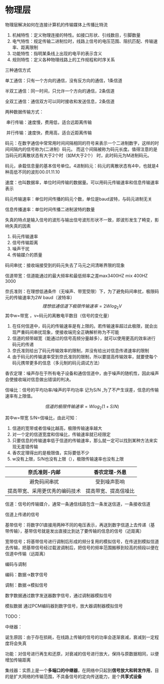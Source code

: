 # 物理层

物理层解决如何在连接计算机的传输媒体上传播比特流

1. 机械特性：定义物理连接的特性。如接口形状、引线数目，引脚数量
2. 电气特性：规定传输二进制位时，线路上信号的电压范围、阻抗匹配、传输速率、距离限制
3. 功能特性：指明某条线上出现的电平的表示含义
4. 规则特性：定义各种物理线路上的工作规程和时序关系

三种通信方式

单工通信：只有一个方向的通信，没有反方向的通信，1条信道

半双工通信：同一时间，只允许一个方向的通信，2条信道

全双工通信：通信双方可以同时接收和发送信息，2条信道

两种数据传输方式：

​	串行传输：速度慢，费用低，适合远距离传输

​	并行传输：速度快，费用高，适合近距离传输



码元：在数字通信中常常用时间间隔相同的符号来表示一个二进制数字，这样的时间间隔内的信号称为(二进制）码元。 而这个间隔被称为码元长度。值得注意的是当码元的离散状态有大于2个时（如M大于2个） 时，此时码元为M进制码元。

码元，承载信息量的基本信号单位。4进制码元：码元的离散状态有4中，也就是4种高低不同的波形00.01.11.10

速度：也叫数据率，单位时间传输的数据量。可以用码元传输速率和信息传输速率表示

码元传输速率：单位时间传播的码元个数，单位是baud波特，与码元进制无关

信息传播速率：单位时间传播二进制波特的数量



失真的特点是输入信号的波形与输出信号波形形状不一致，即波形发生了畸变，影响失真的因素

1. 码元传输速率
2. 信号传输距离
3. 噪声干扰
4. 传输媒介的质量

码间串扰：接收端接受到的码元失去了马元之间清晰界限的现象

信道带宽：信道能通过的最大频率和最低频率之差max3400HZ mix 400HZ  3000

奈氏准则：在理想低通条件（无噪声、带宽受限）下，为了避免码间串扰，极限码元的传输速率为2W baud（波特率）
$$
理想低通信道下极限传输速率=2Wlog _2V
$$
其中w=带宽 ，v=码元的离散电平数目（信号的变化量）

1. 在任何信道中，码元的传输速率是有上限的。若传输速率超过此极限，就会出现严重码间串扰现象，使接收端完全正确解析称为不可能
2. 信道的频带越宽（能通过的信号高频分量越多），就可以使用更高的效率进行码元的传递
3. 奈氏准则给出了码元传输效率的限制，并没有给出对信息传递速率的限制
4. 由于码元的传输速率受到奈氏准则的限制，所以要提高传输效率，就要使每个码元携带更多的信息（多元制的码元调试方法）

香农定理：噪声存在于所有电子设备和通信信道中，由于噪声的随机性，因此噪声会使接收端对信息做出错误的判决。

信噪比：信号的平均功率/噪声的平均功率  记为S/N ,为了不产生误差，信息的传输速率有上限值。

$$
信道的极限传输速率=Wlog _2(1+S/N)  
$$


其中w=带宽  S/N=信噪比，由此可知：

1. 信道的宽带或者信噪比越高，极限传输速率越大
2. 对一个定的信道宽度和信噪比，传输速率就已经限定
3. 只要信息的传输速率低于信道的传输速率，那么就一定可以找到某种方法来实现无差错传输
4. 香农定理得出的是极限值，实际要低不少
5. w没有上限，S/N也没有上限（），极限传输速率也没有上限

|         奈氏准则-内邮          |    香农定理-外患     |
| :----------------------------: | :------------------: |
|          避免码间串扰          |     受到噪声影响     |
| 提高带宽、采用更优秀的编码技术 | 提高带宽、提高信噪比 |





信道：信号的传输媒介，通常一条通信线路包含一条发送信道，一条接收信道

信道上传递的信号

​	基带信号：将数字01直接用两种不同的电压表示，再送到数字信道上去传递（基带传输），基带信号就是发出直接比到达了要传输的信息的信号（近距离）

​	宽带信号；将基带信号进行调制后形成的频分复用的模拟信号，在传送到模拟信道去传输，把基带信号经过载波调制后，把信号的频率范围搬移到较高的频段以便在信道中传输（远距离）

编码与调制

编码：数据->数字信号

调制：数据->模拟信号

数字数据通过数字发送器数字信号，通过调制器模拟信号

模拟数据 通过PCM编码器到数字信号，放大器调制器模拟信号

TODO：



中继器：

诞生原因：由于存在损耗，在线路上传输的信号的功率会逐渐衰减，衰减到一定程度将会失真

功能：对信号进行再生和还原，对衰减的信号进行放大，保持与原数据相同，以便增加传输距离

集线器：实质上是一个**多端口的中继器**，在网络中只起到**信号放大和转发作用**，目的是扩大网络的传输范围，不具备信号的定向传送能力，是个**共享式设备**


